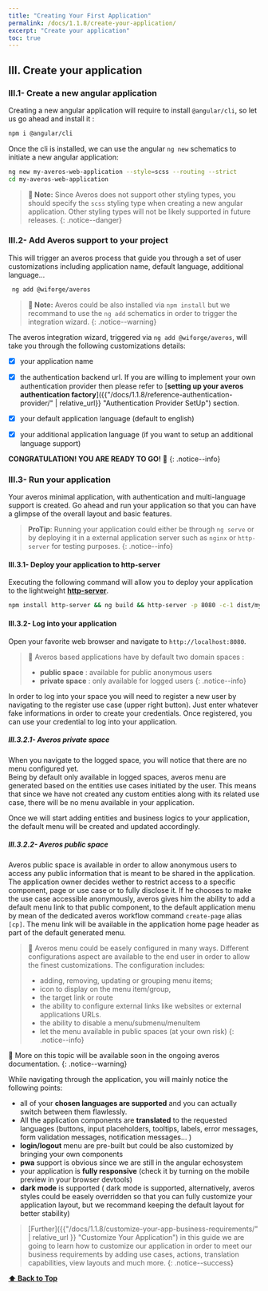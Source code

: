 ```yaml
---
title: "Creating Your First Application"
permalink: /docs/1.1.8/create-your-application/
excerpt: "Create your application"
toc: true
---
```


## **III. Create your application**

### **III.1- Create a new angular application**

Creating a new angular application will require to install `@angular/cli`, so let us go ahead and install it :

```bash
npm i @angular/cli
```

Once the cli is installed, we can use the angular `ng new` schematics to initiate a new angular application:

```bash 
ng new my-averos-web-application --style=scss --routing --strict 
cd my-averos-web-application
```

>**🚩 Note:** Since Averos does not support other styling types, you should specify the `scss` styling type when creating a new angular application. Other styling types will not be likely supported in future releases.
{: .notice--danger}

### **III.2- Add Averos support to your project**

This will trigger an averos process that guide you through a set of user customizations including application name, default language, additional language...

   ```bash
    ng add @wiforge/averos 
   ```

>**🚩 Note:** Averos could be also installed via `npm install` but we recommand to use the `ng add` schematics in order to trigger the integration wizard.
{: .notice--warning}

The averos integration wizard, triggered via `ng add @wiforge/averos`, will take you through the following customizations details:

 - [x] your application name 
 - [x] the authentication backend url. If you are willing to implement your own authentication provider then please refer to [**setting up your averos authentication factory**]({{"/docs/1.1.8/reference-authentication-provider/" | relative_url}} "Authentication Provider SetUp") section.
 - [x] your default application language (default to english)
 - [x] your additional application language (if you want to setup an additional language support)


 **CONGRATULATION! YOU ARE READY TO GO!** 🚀
 {: .notice--info}

### **III.3- Run your application** 

Your averos minimal application, with authentication and multi-language support is created.
Go ahead and run your application so that you can have a glimpse of the overall layout and basic features.

> **ProTip**: Running your application could either be through `ng serve` or by deploying it in a external application server such as `nginx` or `http-server` for testing purposes.
{: .notice--info}

#### **III.3.1- Deploy your application to http-server**

Executing the following command will allow you to deploy your application to the lightweight [**http-server**](https://github.com/http-party/http-server "http-server").


 ```bash
 npm install http-server && ng build && http-server -p 8080 -c-1 dist/my-averos-web-application
 ```

#### **III.3.2- Log into your application**

Open your favorite web browser and navigate to `http://localhost:8080`.


>🚩 Averos based applications have by default two domain spaces :
>- **public space**  : available for public anonymous users
>- **private space** : only available for logged users
{: .notice--info}


In order to log into your space you will need to register a new user by navigating to the register use case (upper right button). Just enter whatever fake informations in order to create your credentials.
Once registered, you can use your credential to log into your application.


##### **III.3.2.1- Averos private space**

When you navigate to the logged space, you will notice that there are no menu configured yet.<br/>
Being by default only available in logged spaces, averos menu are generated based on the entities use cases initiated by the user.  This means that since we have not created any custom entities along with its related use case, there will be no menu available in your application.

Once we will start adding entities and business logics to your application, the default menu will be created and updated accordingly.

##### **III.3.2.2- Averos public space**

Averos public space is available in order to allow anonymous users to access any public information that is meant to be shared in the application.
The application owner decides wether to restrict access to a specific component, page or use case or to fully disclose it.
If he chooses to make the use case accessible anonymously, averos gives him the ability to add a default menu link to that public component, to the default application menu by mean of the dedicated averos workflow command `create-page` alias `[cp]`. The menu link will be available in the application home page header as part of the default generated menu. 

>🚩 Averos menu could be easely configured in many ways.
Different configurations aspect are available to the end user in order to allow the finest customizations.
The configuration includes: 
>- adding, removing, updating or grouping menu items;
>- icon to display on the menu item/group,
>- the target link or route
>- the ability to configure external links like websites or external applications URLs.
>- the ability to disable a menu/submenu/menuItem
>- let the menu available in public spaces (at your own risk)
{: .notice--info}

📢 More on this topic will be available soon in the ongoing averos documentation.
{: .notice--warning}

While navigating through the application, you will mainly notice the following points:
- all of your **chosen languages are supported** and you can actually switch between them flawlessly.
- All the application components are **translated** to the requested languages (buttons, input placeholders, tooltips, labels, error messages, form validation messages, notification messages... )
- **login/logout** menu are pre-built but could be also customized by bringing your own components
- **pwa** support is obvious since we are still in the angular echosystem
- your application is **fully responsive** (check it by turning on the mobile preview in your browser devtools)
- **dark mode** is supported ( dark mode is supported, alternatively, averos styles could be easely overridden so that you can fully customize your application layout, but we recommand keeping the default layout for better stability)

> [Further]({{"/docs/1.1.8/customize-your-app-business-requirements/" | relative_url }}  "Customize Your Application") in this guide   we are going to learn how to customize our application in order to meet our business requirements by adding use cases, actions, translation capabilities, view layouts and much more.
{: .notice--success}

**[⬆ Back to Top](#iii-create-your-application)**
